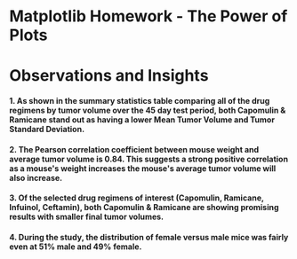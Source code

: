 # Matplotlib Homework - The Power of Plots

# Observations and Insights

#### 1.  As shown in the summary statistics table comparing all of the drug regimens by tumor volume over the 45 day test period, both Capomulin & Ramicane stand out as having a lower Mean Tumor Volume and Tumor Standard Deviation. 

#### 2.  The Pearson correlation coefficient between mouse weight and average tumor volume is 0.84.  This suggests a strong positive correlation as a mouse's weight increases the mouse's average tumor volume will also increase.   
#### 3.  Of the selected drug regimens of interest (Capomulin, Ramicane,  Infuinol, Ceftamin),  both Capomulin & Ramicane are showing promising results with smaller final tumor volumes. 
#### 4.  During the study, the distribution of female versus male mice was fairly even at 51% male and 49% female.  

